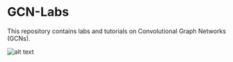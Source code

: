 # GCN-Labs
This repository contains labs and tutorials on Convolutional Graph Networks (GCNs).

![alt text]([https://tkipf.github.io/graph-convolutional-networks/images/gcn_web.png](https://pic4.zhimg.com/v2-dd9de3af36d661f3d68853cca6ada193_1200x500.jpg)https://pic4.zhimg.com/v2-dd9de3af36d661f3d68853cca6ada193_1200x500.jpg "gcn")
